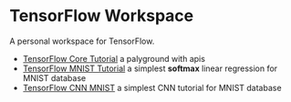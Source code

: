 # TensorFlow Workspace

A personal workspace for TensorFlow. 

* [TensorFlow Core Tutorial](TensorFlow-Core-Tutorial.ipynb) a palyground with apis
* [TensorFlow MNIST Tutorial](TensorFlow-MNIST-Tutorial.ipynb) a simplest **softmax** linear regression for MNIST database
* [TensorFlow CNN MNIST](TensorFlow-CNN-MNIST.ipynb) a simplest CNN tutorial for MNIST database

